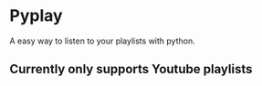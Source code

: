 # Pyplay
A easy way to listen to your playlists with python.
## Currently only supports Youtube playlists
